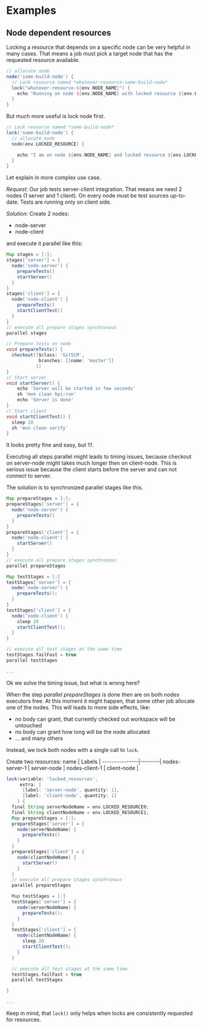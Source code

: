 # Examples

## Node dependent resources

Locking a resource that depends on a specific node can be very helpful in many cases.
That means a job must pick a target node that has the requested resource available.

```groovy
// allocate node
node('some-build-node') {
  // Lock resource named *whatever-resource-some-build-node*
  lock("whatever-resource-${env.NODE_NAME}") {
    echo "Running on node ${env.NODE_NAME} with locked resource ${env.LOCKED_RESOURCE}"
  }
}
```

But much more useful is lock node first.

```groovy
// Lock resource named *some-build-node*
lock('some-build-node') {
  // allocate node
  node(env.LOCKED_RESOURCE) {

    echo "I am on node ${env.NODE_NAME} and locked resource ${env.LOCKED_RESOURCE}"
  }
}
```

Let explain in more complex use case.

*Request:*
Our job tests server-client integration. That means we need 2 nodes (1 server and 1 client).
On every node must be test sources up-to-date.
Tests are running only on client side.

*Solution:*
Create 2 nodes:

- node-server
- node-client

and execute it parallel like this:

```groovy
Map stages = [:];
stages['server'] = {
  node('node-server') {
    prepareTests()
    startServer()
  }
}
stages['client'] = {
  node('node-client') {
    prepareTests()
    startClientTest()
  }
}
// execute all prepare stages synchronous
parallel stages

// Prepare tests on node
void prepareTests() {
  checkout([$class: 'GitSCM',
            branches: [[name: 'master']]
           ])
}
// Start server
void startServer() {
    echo 'Server will be started in few seconds'
    sh 'mvn clean hpi:run'
    echo 'Server is done'
}
// Start client
void startClientTest() {
  sleep 20
  sh 'mvn clean verify'
}
```

It looks pretty fine and easy, but !!!.

Executing all steps parallel might leads to timing issues, because checkout on server-node might takes much longer then on client-node. This is serious issue because the client starts before the server and can not connect to server.

The solution is to synchronized parallel stages like this.

```groovy
Map prepareStages = [:];
prepareStages['server'] = {
  node('node-server') {
    prepareTests()
  }
}
prepareStages['client'] = {
  node('node-client') {
    startServer()
  }
}
// execute all prepare stages synchronous
parallel prepareStages

Map testStages = [:]
testStages['server'] = {
  node('node-server') {
    prepareTests();
  }
}
testStages['client'] = {
  node('node-client') {
    sleep 20
    startClientTest();
  }
}

// execute all test stages at the same time
testStages.failFast = true
parallel testStages

...
```

Ok we solve the timing issue, but what is wrong here?

When the step *parallel prepareStages* is done then are on both nodes executors free. At this moment
it might happen, that some other job allocate one of the nodes. This will leads to more side effects, like:

- no body can grant, that currently checked out workspace will be untouched
- no body can grant how long will be the node allocated
- ... and many others

Instead, we lock both nodes with a single call to `lock`.

Create two resources:
name           | Labels |
---------------|--------|
nodes-server-1 | server-node |
nodes-client-1 | client-node  |


```groovy
lock(variable: 'locked_resources',
     extra: [
      [label: 'server-node', quantity: 1],
      [label: 'client-node', quantity: 1]
    ) {
  final String serverNodeName = env.LOCKED_RESOURCE0;
  final String clientNodeName = env.LOCKED_RESOURCE1;
  Map prepareStages = [:];
  prepareStages['server'] = {
    node(serverNodeName) {
      prepareTests()
    }
  }
  prepareStages['client'] = {
    node(clientNodeName) {
      startServer()
    }
  }
  // execute all prepare stages synchronous
  parallel prepareStages

  Map testStages = [:]
  testStages['server'] = {
    node(serverNodeName) {
      prepareTests();
    }
  }
  testStages['client'] = {
    node(clientNodeName) {
      sleep 20
      startClientTest();
    }
  }

  // execute all test stages at the same time
  testStages.failFast = true
  parallel testStages

}

...
```

Keep in mind, that `lock()` only helps when locks are consistently requested for resources.
